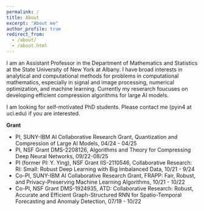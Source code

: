 ```yaml
---
permalink: /
title: About
excerpt: "About me"
author_profile: true
redirect_from: 
  - /about/
  - /about.html
---
```


I am an Assistant Professor in the Department of Mathematics and Statistics at the State University of New York at Albany. I have broad interests in analytical and computational methods for problems in computational mathematics, especially in signal and image processing, numerical optimization, and machine learning. Currently my reserarch foucuses on developing efficient compression algorithms for large AI models.

I am looking for self-motivated PhD students. Please contact me (pyin4 at uci.edu) if you are interested.

**Grant**

- PI, SUNY-IBM AI Collaborative Research Grant, Quantization and Compression of Large AI Models, 04/24 - 04/25
- PI, NSF Grant DMS-2208126, Algorithms and Theory for Compressing Deep Neural Networks, 09/22-08/25
- PI (former PI: Y. Ying), NSF Grant IIS-2110546, Collaborative Research: RI: Small: Robust Deep Learning with Big Imbalanced Data, 10/21 - 9/24
- Co-PI, SUNY-IBM AI Collaborative Research Grant, FRAPP: Fair, Robust, and Privacy-Preserving Machine Learning Algorithms, 10/21 - 10/22
- Co-PI, NSF Grant DMS-1924935, ATD: Collaborative Research: Robust, Accurate and Efficient Graph-Structured RNN for Spatio-Temporal Forecasting and Anomaly Detection, 07/19 - 10/22 
  




